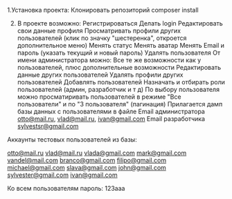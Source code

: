 1.Установка проекта:
Клонировать репозиторий
composer install


2. В проекте  возможно:
Регистрироваться
Делать login
Редактировать свои данные профиля
Просматривать профили других пользователей (клик по  значку "шестеренка", откроется дополнительное меню)
Менять статус
Менять аватар
Менять Email и пароль (указать текущий и новый пароль)
Удалять пользователя
От имени администратора можно:
Все те же возможности как у пользователей, плюс дополнительные возможности
Редактировать данные других пользователей
Удалять профили других пользователей
Добавлять пользователей
Назначать и отбирать роли пользователей (админ, разработчик и т д)
По выбору пользователя можно просматиривать пользователей в режиме "Все пользователи" и по "3 пользователя" (пагинация)
Прилагается дамп базы данных с пользователями  в файле 
Email администратора otto@mail.ru, vlad@mail.ru, ivan@gmail.com
Email разработчика sylvestsr@gmail.com

Аккаунты тестовых  пользователей из базы:

otto@mail.ru
vlad@mail.ru
vlada@gmail.com
mark@gmail.com
vandel@mail.com
branco@gmail.com
filipo@gmail.com
michael@gmail.com
slava@gmail.com
john@gmail.com
sylvester@gmail.com
ivan@gmail.com

Ко всем пользователям пароль: 123aaa
